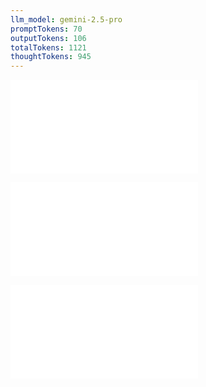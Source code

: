 ```yaml
---
llm_model: gemini-2.5-pro
promptTokens: 70
outputTokens: 106
totalTokens: 1121
thoughtTokens: 945
---
```


![@](steps/prompt.a512863f.md)

![@](steps/response.6d76b65d.md)

![@](steps/response.8daf9fc9.md)